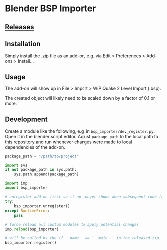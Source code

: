 # Blender BSP Importer
## [Releases](https://github.com/lennart-g/bsp_hacking/releases)

## Installation
Simply install the .zip file as an add-on, 
e.g. via Edit > Preferences > Add-ons > Install...

## Usage
The add-on will show up in File > Import > WIP Quake 2 Level Import (.bsp).

The created object will likely need to be scaled down by a factor of 0.1
or more.

## Development
Create a module like the following, e.g. in `bsp_importer/dev_register.py`.
Open it in the blender script editor. Adjust `package_path` to
the local path to this repository and run whenever changes were made to
local dependencies of the add-on.

```python
package_path = "/path/to/project"

import sys
if not package_path in sys.path:
    sys.path.append(package_path)

import imp
import bsp_importer

# unregister add-on first so it no longer shows when subsequent code fails
try:
    bsp_importer.unregister()
except RuntimeError:
    pass

# force reload all custom modules to apply potential changes
imp.reload(bsp_importer)

# will be called by the if __name__ == '__main__' in the released zip
bsp_importer.register()
```
